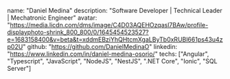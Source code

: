 name: "Daniel Medina"
description: "Software Developer | Technical Leader | Mechatronic Engineer"
avatar: "https://media.licdn.com/dms/image/C4D03AQEHOzqasl7BAw/profile-displayphoto-shrink_800_800/0/1645454523527?e=1683158400&v=beta&t=xddmEBziYhQHtcmXgaLByTb0xRUBl661ps43u4zp02U"
github: "https://github.com/DanielMedinaO"
linkedin: "https://www.linkedin.com/in/daniel-medina-osorio/"
techs: ["Angular", "Typescript", "JavaScript", "NodeJS", "NestJS", ".NET Core", "Ionic", "SQL Server"]
